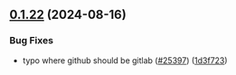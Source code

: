 ## [0.1.22](https://github.com/langchain-ai/langchain/compare/langchain-openai==0.1.21...langchain-openai==0.1.22) (2024-08-16)


### Bug Fixes

* typo where github should be gitlab ([#25397](https://github.com/langchain-ai/langchain/issues/25397)) ([1d3f723](https://github.com/langchain-ai/langchain/commit/1d3f7231b8ee8a2bc6b18305eaaa12cfa30b08cd))